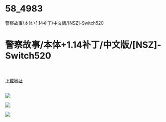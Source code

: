 # 58_4983
警察故事/本体+1.14补丁/中文版/[NSZ]-Switch520
# 警察故事/本体+1.14补丁/中文版/[NSZ]-Switch520
 <br/></br>
[下载地址](https://www.switch520.cc/article/4983 "下载地址")
<br/></br>

<p><span><strong><img src="https://ae01.alicdn.com/kf/U80635eabed6a420588c58ee1beda3509f.jpg"></strong></span></p>
<p><img src="https://ae01.alicdn.com/kf/Ue263e374039d4d0986132fcf3c41a4dep.jpg"></p>
<p><img src="https://ae01.alicdn.com/kf/U69a749ae3b554d5a92a3805df157705fU.jpg"></p>
<p><span></span></p>
